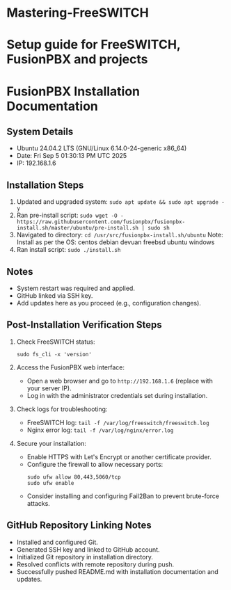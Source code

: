 # Mastering-FreeSWITCH
Setup guide for FreeSWITCH, FusionPBX and projects
=======
# FusionPBX Installation Documentation
## System Details
- Ubuntu 24.04.2 LTS (GNU/Linux 6.14.0-24-generic x86_64)
- Date: Fri Sep 5 01:30:13 PM UTC 2025
- IP: 192.168.1.6
## Installation Steps
1. Updated and upgraded system: `sudo apt update && sudo apt upgrade -y`
2. Ran pre-install script: `sudo wget -O - https://raw.githubusercontent.com/fusionpbx/fusionpbx-install.sh/master/ubuntu/pre-install.sh | sudo sh`
3. Navigated to directory: `cd /usr/src/fusionpbx-install.sh/ubuntu`
Note: Install as per the OS: centos  debian  devuan  freebsd  ubuntu  windows
4. Ran install script: `sudo ./install.sh`
## Notes
- System restart was required and applied.
- GitHub linked via SSH key.
- Add updates here as you proceed (e.g., configuration changes).

## Post-Installation Verification Steps

1. Check FreeSWITCH status:
   ```
   sudo fs_cli -x 'version'
   ```

2. Access the FusionPBX web interface:
   - Open a web browser and go to `http://192.168.1.6` (replace with your server IP).
   - Log in with the administrator credentials set during installation.

3. Check logs for troubleshooting:
   - FreeSWITCH log: `tail -f /var/log/freeswitch/freeswitch.log`
   - Nginx error log: `tail -f /var/log/nginx/error.log`

4. Secure your installation:
   - Enable HTTPS with Let's Encrypt or another certificate provider.
   - Configure the firewall to allow necessary ports:
     ```
     sudo ufw allow 80,443,5060/tcp
     sudo ufw enable
     ```
   - Consider installing and configuring Fail2Ban to prevent brute-force attacks.

## GitHub Repository Linking Notes

- Installed and configured Git.
- Generated SSH key and linked to GitHub account.
- Initialized Git repository in installation directory.
- Resolved conflicts with remote repository during push.
- Successfully pushed README.md with installation documentation and updates.